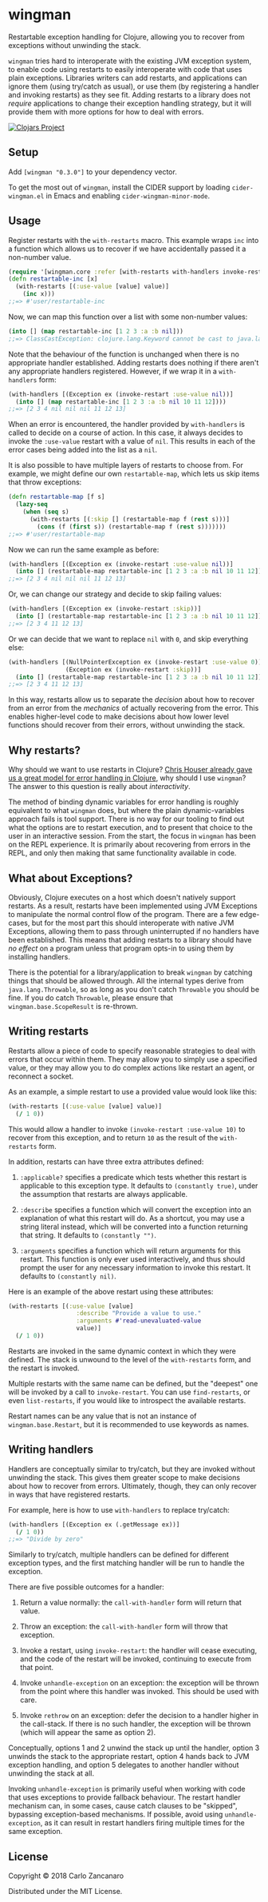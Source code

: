 # wingman

Restartable exception handling for Clojure, allowing you to recover from exceptions without unwinding the stack.

`wingman` tries hard to interoperate with the existing JVM exception system, to enable code using restarts to easily interoperate with code that uses plain exceptions. Libraries writers can add restarts, and applications can ignore them (using try/catch as usual), or use them (by registering a handler and invoking restarts) as they see fit. Adding restarts to a library does not _require_ applications to change their exception handling strategy, but it will provide them with more options for how to deal with errors.

[![Clojars Project](https://img.shields.io/clojars/v/org.clojars.czan/wingman.svg)](https://clojars.org/org.clojars.czan/wingman)

## Setup

Add `[wingman "0.3.0"]` to your dependency vector.

To get the most out of `wingman`, install the CIDER support by loading `cider-wingman.el` in Emacs and enabling `cider-wingman-minor-mode`.

## Usage

Register restarts with the `with-restarts` macro. This example wraps `inc` into a function which allows us to recover if we have accidentally passed it a non-number value.

```clojure
(require '[wingman.core :refer [with-restarts with-handlers invoke-restart]])
(defn restartable-inc [x]
  (with-restarts [(:use-value [value] value)]
    (inc x)))
;;=> #'user/restartable-inc
```

Now, we can map this function over a list with some non-number values:

```clojure
(into [] (map restartable-inc [1 2 3 :a :b nil]))
;;=> ClassCastException: clojure.lang.Keyword cannot be cast to java.lang.Number
```

Note that the behaviour of the function is unchanged when there is no appropriate handler established. Adding restarts does nothing if there aren't any appropriate handlers registered. However, if we wrap it in a `with-handlers` form:

```clojure
(with-handlers [(Exception ex (invoke-restart :use-value nil))]
  (into [] (map restartable-inc [1 2 3 :a :b nil 10 11 12])))
;;=> [2 3 4 nil nil nil 11 12 13]
```

When an error is encountered, the handler provided by `with-handlers` is called to decide on a course of action. In this case, it always decides to invoke the `:use-value` restart with a value of `nil`. This results in each of the error cases being added into the list as a `nil`.

It is also possible to have multiple layers of restarts to choose from. For example, we might define our own `restartable-map`, which lets us skip items that throw exceptions:

```clojure
(defn restartable-map [f s]
  (lazy-seq
    (when (seq s)
      (with-restarts [(:skip [] (restartable-map f (rest s)))]
        (cons (f (first s)) (restartable-map f (rest s)))))))
;;=> #'user/restartable-map
```

Now we can run the same example as before:

```clojure
(with-handlers [(Exception ex (invoke-restart :use-value nil))]
  (into [] (restartable-map restartable-inc [1 2 3 :a :b nil 10 11 12])))
;;=> [2 3 4 nil nil nil 11 12 13]
```

Or, we can change our strategy and decide to skip failing values:

```clojure
(with-handlers [(Exception ex (invoke-restart :skip))]
  (into [] (restartable-map restartable-inc [1 2 3 :a :b nil 10 11 12])))
;;=> [2 3 4 11 12 13]
```

Or we can decide that we want to replace `nil` with `0`, and skip everything else:

```clojure
(with-handlers [(NullPointerException ex (invoke-restart :use-value 0))
                (Exception ex (invoke-restart :skip))]
  (into [] (restartable-map restartable-inc [1 2 3 :a :b nil 10 11 12])))
;;=> [2 3 4 11 12 13]
```

In this way, restarts allow us to separate the _decision_ about how to recover from an error from the _mechanics_ of actually recovering from the error. This enables higher-level code to make decisions about how lower level functions should recover from their errors, without unwinding the stack.

## Why restarts?

Why should we want to use restarts in Clojure? [Chris Houser already gave us a great model for error handling in Clojure](https://www.youtube.com/watch?v=zp0OEDcAro0), why should I use `wingman`? The answer to this question is really about _interactivity_.

The method of binding dynamic variables for error handling is roughly equivalent to what `wingman` does, but where the plain dynamic-variables approach fails is tool support. There is no way for our tooling to find out what the options are to restart execution, and to present that choice to the user in an interactive session. From the start, the focus in `wingman` has been on the REPL experience. It is primarily about recovering from errors in the REPL, and only then making that same functionality available in code.

## What about Exceptions?

Obviously, Clojure executes on a host which doesn't natively support restarts. As a result, restarts have been implemented using JVM Exceptions to manipulate the normal control flow of the program. There are a few edge-cases, but for the most part this should interoperate with native JVM Exceptions, allowing them to pass through uninterrupted if no handlers have been established. This means that adding restarts to a library should have _no effect_ on a program unless that program opts-in to using them by installing handlers.

There is the potential for a library/application to break `wingman` by catching things that should be allowed through. All the internal types derive from `java.lang.Throwable`, so as long as you don't catch `Throwable` you should be fine. If you do catch `Throwable`, please ensure that `wingman.base.ScopeResult` is re-thrown.

## Writing restarts

Restarts allow a piece of code to specify reasonable strategies to deal with errors that occur within them. They may allow you to simply use a specified value, or they may allow you to do complex actions like restart an agent, or reconnect a socket.

As an example, a simple restart to use a provided value would look like this:

```clojure
(with-restarts [(:use-value [value] value)]
  (/ 1 0))
```

This would allow a handler to invoke `(invoke-restart :use-value 10)` to recover from this exception, and to return `10` as the result of the `with-restarts` form.

In addition, restarts can have three extra attributes defined:

1. `:applicable?` specifies a predicate which tests whether this restart is applicable to this exception type. It defaults to `(constantly true)`, under the assumption that restarts are always applicable.

2. `:describe` specifies a function which will convert the exception into an explanation of what this restart will do. As a shortcut, you may use a string literal instead, which will be converted into a function returning that string. It defaults to `(constantly "")`.

3. `:arguments` specifies a function which will return arguments for this restart. This function is only ever used interactively, and thus should prompt the user for any necessary information to invoke this restart. It defaults to `(constantly nil)`.

Here is an example of the above restart using these attributes:

```clojure
(with-restarts [(:use-value [value]
                   :describe "Provide a value to use."
                   :arguments #'read-unevaluated-value
                   value)]
  (/ 1 0))
```

Restarts are invoked in the same dynamic context in which they were defined. The stack is unwound to the level of the `with-restarts` form, and the restart is invoked.

Multiple restarts with the same name can be defined, but the "deepest" one will be invoked by a call to `invoke-restart`. You can use `find-restarts`, or even `list-restarts`, if you would like to introspect the available restarts.

Restart names can be any value that is not an instance of `wingman.base.Restart`, but it is recommended to use keywords as names.

## Writing handlers

Handlers are conceptually similar to try/catch, but they are invoked without unwinding the stack. This gives them greater scope to make decisions about how to recover from errors. Ultimately, though, they can only recover in ways that have registered restarts.

For example, here is how to use `with-handlers` to replace try/catch:

```clojure
(with-handlers [(Exception ex (.getMessage ex))]
  (/ 1 0))
;;=> "Divide by zero"
```

Similarly to try/catch, multiple handlers can be defined for different exception types, and the first matching handler will be run to handle the exception.

There are five possible outcomes for a handler:

1. Return a value normally: the `call-with-handler` form will return that value.

2. Throw an exception: the `call-with-handler` form will throw that exception.

3. Invoke a restart, using `invoke-restart`: the handler will cease executing, and the code of the restart will be invoked, continuing to execute from that point.

4. Invoke `unhandle-exception` on an exception: the exception will be thrown from the point where this handler was invoked. This should be used with care.

5. Invoke `rethrow` on an exception: defer the decision to a handler higher in the call-stack. If there is no such handler, the exception will be thrown (which will appear the same as option 2).

Conceptually, options 1 and 2 unwind the stack up until the handler, option 3 unwinds the stack to the appropriate restart, option 4 hands back to JVM exception handling, and option 5 delegates to another handler without unwinding the stack at all.

Invoking `unhandle-exception` is primarily useful when working with code that uses exceptions to provide fallback behaviour. The restart handler mechanism can, in some cases, cause catch clauses to be \"skipped\", bypassing exception-based mechanisms. If possible, avoid using `unhandle-exception`, as it can result in restart handlers firing multiple times for the same exception.

## License

Copyright © 2018 Carlo Zancanaro

Distributed under the MIT License.

